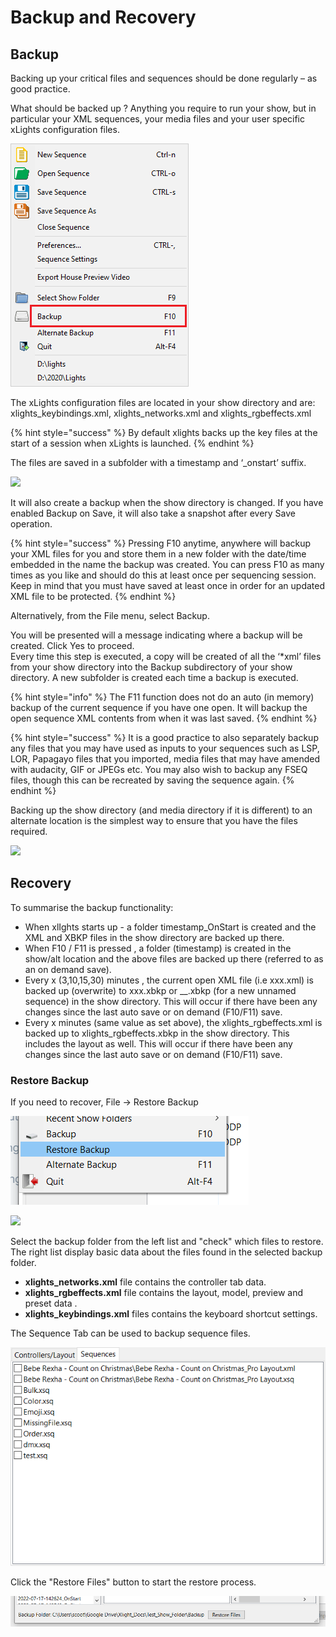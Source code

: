 # Backup and Recovery

## Backup

Backing up your critical files and sequences should be done regularly – as good practice.

What should be backed up ? Anything you require to run your show, but in particular your XML sequences, your media files and your user specific xLights configuration files.

![](<../../../.gitbook/assets/image (798).png>)

The xLights configuration files are located in your show directory and are: xlights\_keybindings.xml, xlights\_networks.xml and xlights\_rgbeffects.xml

{% hint style="success" %}
By default xlights backs up the key files at the start of a session when xLights is launched.
{% endhint %}

The files are saved in a subfolder with a timestamp and ‘\_onstart’ suffix.

![](https://lh6.googleusercontent.com/P0tdvXNAx-bdxZzzvFKB80xmizSiXI73iORJA7wYiY88Tu3l2a\_9XW02lq5NUwoPQbZDFUPhViat47g6HzENaDEIAaIuOeQQ4uokDoWMNmgwoThcl2ZZE1x-mZq4RqUgKDv2VT5n)

It will also create a backup when the show directory is changed. If you have enabled Backup on Save, it will also take a snapshot after every Save operation.

{% hint style="success" %}
Pressing F10 anytime, anywhere will backup your XML files for you and store them in a new folder with the date/time embedded in the name the backup was created. You can press F10 as many times as you like and should do this at least once per sequencing session. Keep in mind that you must have saved at least once in order for an updated XML file to be protected.
{% endhint %}

Alternatively, from the File menu, select Backup.

You will be presented will a message indicating where a backup will be created. Click Yes to proceed.\
Every time this step is executed, a copy will be created of all the ‘\*xml’ files from your show directory into the Backup subdirectory of your show directory. A new subfolder is created each time a backup is executed.

{% hint style="info" %}
The F11 function does not do an auto (in memory) backup of the current sequence if you have one open. It will backup the open sequence XML contents from when it was last saved.
{% endhint %}

{% hint style="success" %}
It is a good practice to also separately backup any files that you may have used as inputs to your sequences such as LSP, LOR, Papagayo files that you imported, media files that may have amended with audacity, GIF or JPEGs etc. You may also wish to backup any FSEQ files, though this can be recreated by saving the sequence again.
{% endhint %}

Backing up the show directory (and media directory if it is different) to an alternate location is the simplest way to ensure that you have the files required.

![](https://lh5.googleusercontent.com/01Vxfgt8wGxpwf6MizV8wsICSfvfhPBLbW-nWXoMTcuOBp1WJxalmSdYwTyz4FcObgWDLHWpXgse3FNf4Wb7WZA4-KGMaESj6RvyjfHkGfcXaURmORxrJh9nrghd0KEROcZEwPoA)

## Recovery

To summarise the backup functionality:

* When xlIghts starts up - a folder timestamp\_OnStart is created and the XML and XBKP files in the show directory are backed up there.
* When F10 / F11  is pressed , a folder (timestamp) is created  in the show/alt location and the above files are backed up there (referred to as an on demand save).
* Every x (3,10,15,30) minutes , the current open XML file (i.e xxx.xml) is backed up (overwrite) to xxx.xbkp or \_\_.xbkp (for a new unnamed sequence) in the show directory. This will occur if there have been any changes since the last auto save or on demand (F10/F11) save.
* Every x minutes (same value as set above), the xlights\_rgbeffects.xml is backed up to xlights\_rgbeffects.xbkp in the show directory. This includes the layout as well.  This will occur if there have been any changes since the last auto save or on demand (F10/F11) save.

### Restore Backup

If you need to recover, File -> Restore Backup

![](<../../../.gitbook/assets/image (432).png>)



![](../../../.gitbook/assets/2022-08-02\_00h53\_10.png)

Select the backup folder from the left list and "check" which files to restore. The right list display basic data about the files found in the selected backup folder.

* **xlights\_networks.xml** file contains the controller tab data.
* **xlights\_rgbeffects.xml** file contains the layout, model, preview and preset data .
* **xlights\_keybindings.xml** files contains the keyboard shortcut settings.

The Sequence Tab can be used to backup sequence files.

![](<../../../.gitbook/assets/image (404).png>)

Click the "Restore Files" button to start the restore process.

![](<../../../.gitbook/assets/image (426).png>)



